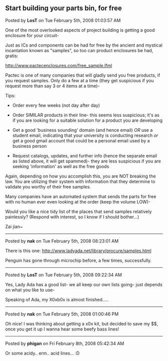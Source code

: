 ## Start building your parts bin, for free
Posted by **LosT** on Tue February 5th, 2008 01:03:57 AM

One of the most overlooked aspects of project building is getting a good
enclosure for your circuit-

Just as ICs and components can be had for free by the ancient and mystical
incantation known as "samples", so too can product enclosures be had, gratis:

<http://www.pactecenclosures.com/free_sample.lfml>

Pactec is one of many companies that will gladly send you free products, if you
request samples.  Only do a few at a time (they get suspicious if you request
more than say 3 or 4 items at a time)-

Tips:

  * Order every few weeks (not day after day)

  * Order SIMILAR products in their line- this seems less suspicious; it's as if
    you are looking for a suitable solution for a product you are developing

  * Get a good 'business sounding' domain (and hence email) *OR* use a student
    email, indicating that your university is conducting research *or* get a
    good gmail account that could be a personal email used by a business person

  * Request catalogs, updates, and further info (hence the separate email as
    listed above, it will get spammed)- they are less suspicious if you are
    seeking 'information' as well as the free goods

Again, depending on how you accomplish this, you are NOT breaking the law.  You
are utilizing their system with information that they determine to validate you
worthy of their free samples.

Many companies have an automated system that sends the parts for free with no
human ever even looking at the order (keep the volume LOW)-

Would you like a nice tidy list of the places that send samples relatively
painlessly?  (Respond with interest, so I know if I should bother...)

Zai jian~

--------------------------------------------------------------------------------

Posted by **nak** on Tue February 5th, 2008 08:23:01 AM

There is this one: <http://www.ladyada.net/library/procure/samples.html>

Penguin has gone through microchip before, a few times, successfully.

--------------------------------------------------------------------------------

Posted by **LosT** on Tue February 5th, 2008 09:22:34 AM

Yes,  Lady Ada has a good list-  we all keep our own lists going-  just depends
on what you like to use-

Speaking of Ada, my X0xb0x is almost finished.....

--------------------------------------------------------------------------------

Posted by **nak** on Tue February 5th, 2008 01:00:46 PM

Oh nice! I was thinking about getting a x0x kit, but decided to save my $$, once
you get it up I wanna hear some beefy bass lines!

--------------------------------------------------------------------------------

Posted by **phigan** on Fri February 8th, 2008 05:42:34 AM

Or some acidy.. erm.. acid lines... :D
